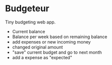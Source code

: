 # Budgeteur

Tiny budgeting web app.

- Current balance
- Balance per week based on remaining balance
- add expenses or new incoming money
- changed original amount
- "save" current budget and go to next month
- add a expense as "expected"

